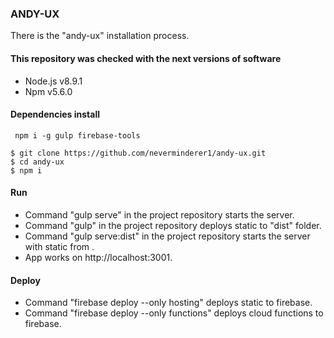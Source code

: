 ### ANDY-UX

There is the "andy-ux" installation process.

#### This repository was checked with the next versions of software

* Node.js v8.9.1
* Npm v5.6.0

#### Dependencies install

``` npm i -g gulp firebase-tools```

```
$ git clone https://github.com/neverminderer1/andy-ux.git
$ cd andy-ux
$ npm i
```

#### Run

* Command "gulp serve" in the project repository starts the server.
* Command "gulp" in the project repository deploys static to "dist" folder.
* Command "gulp serve:dist" in the project repository starts the server with static from .
* App works on http://localhost:3001.


#### Deploy

* Command "firebase deploy --only hosting" deploys static to firebase.
* Command "firebase deploy --only functions" deploys cloud functions to firebase.
